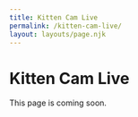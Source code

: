 ```yaml
---
title: Kitten Cam Live
permalink: /kitten-cam-live/
layout: layouts/page.njk
---
```


# Kitten Cam Live

This page is coming soon.
